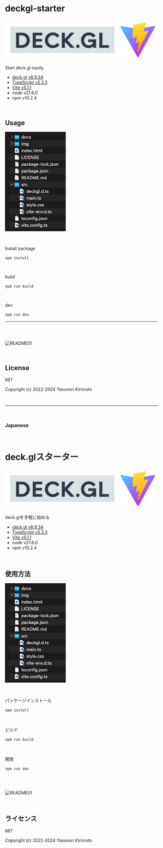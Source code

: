 # deckgl-starter

![README02](img/README02.png)

Start deck.gl easily.  
- [deck.gl v8.9.34](https://deck.gl)  
- [TypeScript v5.3.3](https://www.typescriptlang.org)  
- [Vite v5.1.1](https://vitejs.dev)  
- node v21.6.0
- npm v10.2.4

<br>

## Usage

![README03](img/README03.png)

<br>

Install package
```bash
npm install
```

<br>

build
```bash
npm run build
```

<br>

dev
```bash
npm run dev
```

---

<br>
<br>

![README01](img/README01.gif)

<br>

## License
MIT

Copyright (c) 2022-2024 Yasunori Kirimoto

<br>

---

<br>

### Japanese

<br>

# deck.glスターター

![README02](img/README02.png)

deck.glを手軽に始める
- [deck.gl v8.9.34](https://deck.gl)  
- [TypeScript v5.3.3](https://www.typescriptlang.org)  
- [Vite v5.1.1](https://vitejs.dev)  
- node v21.6.0
- npm v10.2.4

<br>

##  使用方法

![README03](img/README03.png)

<br>

パッケージインストール

```bash
npm install
```

<br>

ビルド

```bash
npm run build
```

<br>

開発

```bash
npm run dev
```

<br>
<br>

![README01](img/README01.gif)

<br>

## ライセンス
MIT

Copyright (c) 2022-2024 Yasunori Kirimoto

<br>
